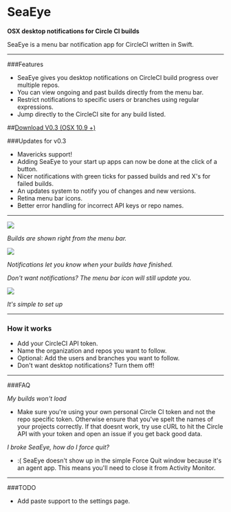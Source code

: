 SeaEye
======

**OSX desktop notifications for Circle CI builds**

SeaEye is a menu bar notification app for CircleCI written in Swift.

---

###Features
* SeaEye gives you desktop notifications on CircleCI build progress over multiple repos.
* You can view ongoing and past builds directly from the menu bar.
* Restrict notifications to specific users or branches using regular expressions.
* Jump directly to the CircleCI site for any build listed.

##[Download V0.3 (OSX 10.9 +)](https://github.com/nolaneo/SeaEye/blob/master/Builds/SeaEye%20v0.3.zip?raw=true)

###Updates for v0.3
* Mavericks support!
* Adding SeaEye to your start up apps can now be done at the click of a button.
* Nicer notifications with green ticks for passed builds and red X's for failed builds.
* An updates system to notify you of changes and new versions.
* Retina menu bar icons.
* Better error handling for incorrect API keys or repo names.

---

![](https://raw.githubusercontent.com/nolaneo/SeaEye/master/Screenshots/builds.png)

*Builds are shown right from the menu bar.*


![](https://raw.githubusercontent.com/nolaneo/SeaEye/master/Screenshots/notification.png)

*Notifications let you know when your builds have finished.*

*Don't want notifications? The menu bar icon will still update you.*


![](https://raw.githubusercontent.com/nolaneo/SeaEye/master/Screenshots/settings.png)

*It's simple to set up*


---
### How it works
* Add your CircleCI API token.
* Name the organization and repos you want to follow.
* Optional: Add the users and branches you want to follow.
* Don't want desktop notifications? Turn them off!

---
###FAQ

*My builds won't load*
* Make sure you're using your own personal Circle CI token and not the repo specific token. Otherwise ensure that you've spelt the names of your projects correctly. If that doesnt work, try use cURL to hit the Circle API with your token and open an issue if you get back good data.

*I broke SeaEye, how do I force quit?*
* :( SeaEye doesn't show up in the simple Force Quit window because it's an agent app. This means you'll need to close it from Activity Monitor.

---
###TODO
* Add paste support to the settings page.

